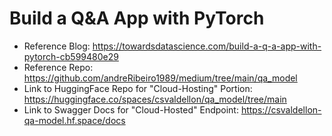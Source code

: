 # Build a Q&A App with PyTorch

- Reference Blog: https://towardsdatascience.com/build-a-q-a-app-with-pytorch-cb599480e29
- Reference Repo: https://github.com/andreRibeiro1989/medium/tree/main/qa_model
- Link to HuggingFace Repo for "Cloud-Hosting" Portion: https://huggingface.co/spaces/csvaldellon/qa_model/tree/main
- Link to Swagger Docs for "Cloud-Hosted" Endpoint: https://csvaldellon-qa-model.hf.space/docs
